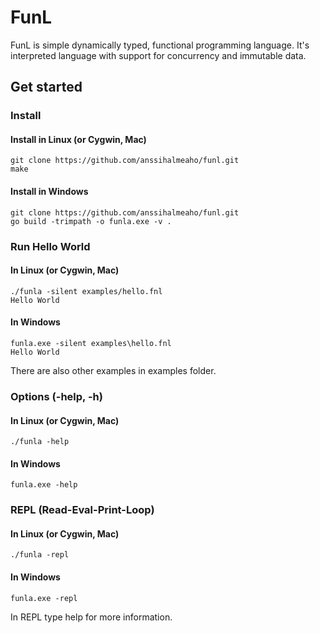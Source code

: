 # FunL
FunL is simple dynamically typed, functional programming language.
It's interpreted language with support for concurrency and immutable data.

## Get started
### Install
#### Install in Linux (or Cygwin, Mac)
    git clone https://github.com/anssihalmeaho/funl.git
    make

#### Install in Windows
    git clone https://github.com/anssihalmeaho/funl.git
    go build -trimpath -o funla.exe -v .

### Run Hello World
#### In Linux  (or Cygwin, Mac)
    ./funla -silent examples/hello.fnl
    Hello World

#### In Windows
    funla.exe -silent examples\hello.fnl
    Hello World

There are also other examples in examples folder.

### Options (-help, -h)
#### In Linux  (or Cygwin, Mac)
    ./funla -help

#### In Windows
    funla.exe -help

### REPL (Read-Eval-Print-Loop)
#### In Linux  (or Cygwin, Mac)
    ./funla -repl

#### In Windows
    funla.exe -repl

In REPL type help for more information.
